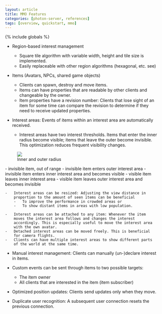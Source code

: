 ```yaml
---
layout: article
title: MMO Features
categories: [photon-server, references]
tags: [overview, quickstart, mmo]
---
```

{% include globals %}

-   Region-based interest management
    -   Square tile algorithm with variable width, height and tile size
        is implemented.
    -   Easily replaceable with other region algorithms (hexagonal, etc. see)

-   Items (Avatars, NPCs, shared game objects)
    -   Clients can spawn, destroy and move items.
    -   Items can have properties that are readable by other clients and
        changeable by the owner.
    -   Item properties have a revision number: Clients that lose sight
        of an item for some time can compare the revision to determine
        if they need to receive updated properties.

-   Interest areas: Events of items within an interest area are
    automatically received.
    -   Interest areas have two interest thresholds. Items that enter
        the inner radius become visible; items that leave the outer
        become invisible. This optimization reduces frequent visibility
        changes. 
     
<figure>
<img src="{{ IMG }}/mmo-feature1.png" />
<figcaption>Inner and outer radius</figcaption>
</figure>
    -   invisible item, out of range
        -   invisible item enters outer interest area
        -   invisible item enters inner interest area and becomes
            visible
        -   visible item leaves inner interest area
        -   visible item leaves outer interest area and becomes
            invisible

    -   Interest areas can be resized: Adjusting the view distance in
        proportion to the amount of seen items can be beneficial
        -   To improve the performance in crowded areas or
        -   To show distant items in areas with low population.

    -   Interest areas can be attached to any item: Whenever the item
        moves the interest area follows and changes the interest
        accordingly. This is especially useful to move the interest area
        with the own avatar.
    -   Detached interest areas can be moved freely. This is beneficial
        for camera flights.
    -   Clients can have multiple interest areas to show different parts
        of the world at the same time.

-   Manual interest management: Clients can manually (un-)declare
    interest in items.
-   Custom events can be sent through items to two possible targets:
    -   The item owner
    -   All clients that are interested in the item (item subscriber)

-   Optimized position updates: Clients send updates only when they
    move.
-   Duplicate user recognition: A subsequent user connection resets the
    previous connection.

